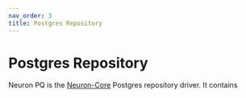 ```yaml
---
nav_order: 3
title: Postgres Repository
---
```

# Postgres Repository

Neuron PQ is the [Neuron-Core](https://github.com/neuronlabs/neuron-core) Postgres repository driver. It contains 
